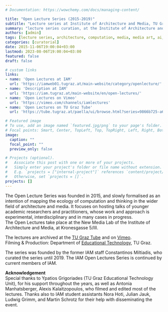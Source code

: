 ```yaml
---
# Documentation: https://wowchemy.com/docs/managing-content/

title: "Open Lecture Series (2015-2019)"
subtitle: "Lecture series at Institute of Architecture and Media, TU Graz"
summary: "lecture series curation, at the Institute of Architecture and Media, TU Graz; 2015-2019"
authors: [admin]
tags: [lecture series, architecture, computation, media, media art, ai, research, dissemination, TU Graz, Graz]
categories: [curatorial]
date: 2015-11-06T19:00:04+03:00
lastmod: 2023-08-06T19:00:04+03:00
featured: false
draft: false

# custom links
links: 
- name: 'Open Lectures at IAM'
  url: 'https://iamweb01.tugraz.at/main-website/category/openlecture/'
- name: 'Description at IAM'
  url: 'https://iam.tugraz.at/main-website/en/open-lectures/'
- name: 'Open Lectures on Vimeo'
  url: 'https://vimeo.com/channels/iamlectures'
- name: 'Open Lectures on TU Graz Tube'
  url: 'https://tube.tugraz.at/paella/ui/browse.html?series=9866b725-a6f2-41ca-8e5c-00879478b22f'

# Featured image
# To use, add an image named `featured.jpg/png` to your page's folder.
# Focal points: Smart, Center, TopLeft, Top, TopRight, Left, Right, BottomLeft, Bottom, BottomRight.
image:
  caption: ""
  focal_point: ""
  preview_only: false

# Projects (optional).
#   Associate this post with one or more of your projects.
#   Simply enter your project's folder or file name without extension.
#   E.g. `projects = ["internal-project"]` references `content/project/deep-learning/index.md`.
#   Otherwise, set `projects = []`.
projects: []
---
```


The Open Lecture Series was founded in 2015, and slowly formalised as an intention of mapping the ecology of computation and thinking in the wider field of architecture and media. It focuses on hosting talks of younger academic researchers and practitioners, whose work and approach is experimental, interdisciplinary and in many cases in progress.  
The Open Lectures take place at the New Media Lab of the Institute of Architecture and Media, at Kronesgasse 5/III.

The lectures are archived at the [TU Graz Tube](https://tube.tugraz.at/paella/ui/browse.html?series=9866b725-a6f2-41ca-8e5c-00879478b22f) and on [Vimeo](https://vimeo.com/channels/iamlectures).  
Filming & Production: Department of [Educational Technology](https://www.tugraz.at/oe/lehr-und-lerntechnologien/home/), TU Graz.

The series was founded by the former IAM staff Constantinos Miltiadis, who curated the series until 2019. The IAM Open Lectures Series is continued by current members of IAM. 

**Acknowledgement**  
Special thanks to Ypatios Grigoriades (TU Graz Educational Technology Unit), for his support throughout the years, as well as Antonia Manhatsberger, Alexis Kalaitzopoulos, who filmed and edited most of the lectures. Thanks also to IAM student assistants Nora Hoti, Julian Jauk, Ludwig Grimm, and Martin Schrotz for their help with disseminating the event. 